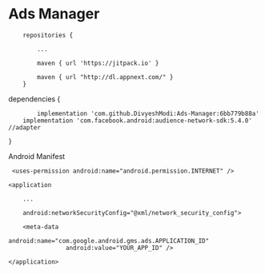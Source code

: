# Ads Manager

		repositories {
			
			...
			
			maven { url 'https://jitpack.io' }
			
			maven { url "http://dl.appnext.com/" }
		}
	
	
dependencies {

	        implementation 'com.github.DivyeshModi:Ads-Manager:6bb779b88a'
    	implementation 'com.facebook.android:audience-network-sdk:5.4.0'   //adapter
	
	}
	
Android Manifest 

 	 <uses-permission android:name="android.permission.INTERNET" />

	<application
	
		...
		
 		android:networkSecurityConfig="@xml/network_security_config">

		<meta-data
            		android:name="com.google.android.gms.ads.APPLICATION_ID"
            		android:value="YOUR_APP_ID" />
	    
	</application>
	
	
